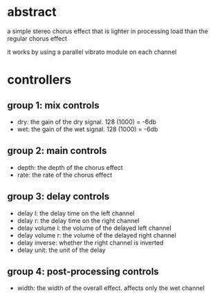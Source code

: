 # abstract

a simple stereo chorus effect that is lighter in processing load than the regular chorus effect

it works by using a parallel vibrato module on each channel

# controllers

## group 1: mix controls

- dry: the gain of the dry signal. 128 (1000) = -6db
- wet: the gain of the wet signal. 128 (1000) = -6db

## group 2: main controls

- depth: the depth of the chorus effect
- rate: the rate of the chorus effect

## group 3: delay controls

- delay l: the delay time on the left channel
- delay r: the delay time on the right channel
- delay volume l: the volume of the delayed left channel
- delay volume r: the volume of the delayed right channel
- delay inverse: whether the right channel is inverted
- delay unit: the unit of the delay

## group 4: post-processing controls
- width: the width of the overall effect. affects only the wet channel
